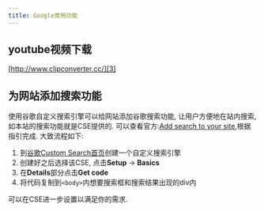 ```yaml
---
title: Google常用功能
---
```


## youtube视频下载

[http://www.clipconverter.cc/][3]

[3]: http://www.clipconverter.cc/


[1]: https://support.google.com/customsearch/answer/2630969?hl=zh-Hans
[2]: https://cse.google.com/all

## 为网站添加搜索功能

使用谷歌自定义搜索引擎可以给网站添加谷歌搜索功能, 让用户方便地在站内搜索, 如本站的搜索功能就是CSE提供的. 可以查看官方:[Add search to your site][1],根据指引完成. 大致流程如下:

1. 到[谷歌Custom Search首页][2]创建一个自定义搜索引擎
2. 创建好之后选择该CSE, 点击**Setup** -> **Basics**
3. 在**Details**部分点击**Get code**
4. 将代码复制到`<body>`内想要搜索框和搜索结果出现的div内

可以在CSE进一步设置以满足你的需求.

